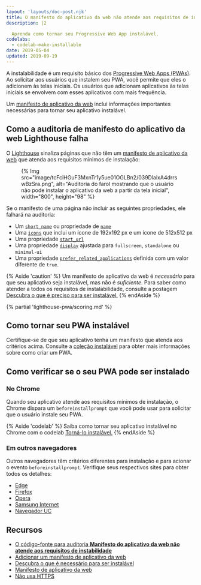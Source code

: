```yaml
---
layout: 'layouts/doc-post.njk'
title: O manifesto do aplicativo da web não atende aos requisitos de instalabilidade
description: |2

  Aprenda como tornar seu Progressive Web App instalável.
codelabs:
  - codelab-make-installable
date: 2019-05-04
updated: 2019-09-19
---
```


A instalabilidade é um requisito básico dos [Progressive Web Apps (PWAs)](https://web.dev/progressive-web-apps/). Ao solicitar aos usuários que instalem seu PWA, você permite que eles o adicionem às telas iniciais. Os usuários que adicionam aplicativos às telas iniciais se envolvem com esses aplicativos com mais frequência.

Um [manifesto de aplicativo da web](https://web.dev/add-manifest/) inclui informações importantes necessárias para tornar seu aplicativo instalável.

## Como a auditoria de manifesto do aplicativo da web Lighthouse falha

O [Lighthouse](https://developers.google.com/web/tools/lighthouse/) sinaliza páginas que não têm um [manifesto de aplicativo da web](https://web.dev/add-manifest/) que atenda aos requisitos mínimos de instalação:

<figure>{% Img src="image/tcFciHGuF3MxnTr1y5ue01OGLBn2/039DlaixA4drrswBzSra.png", alt="Auditoria do farol mostrando que o usuário não pode instalar o aplicativo da web a partir da tela inicial", width="800", height="98" %}</figure>

Se o manifesto de uma página não incluir as seguintes propriedades, ele falhará na auditoria:

- Um [`short_name`](https://developer.mozilla.org/docs/Web/Manifest/short_name) ou propriedade de [`name`](https://developer.mozilla.org/docs/Web/Manifest/name)
- Uma [`icons`](https://developer.mozilla.org/docs/Web/Manifest/icons) que inclui um ícone de 192x192 px e um ícone de 512x512 px
- Uma propriedade [`start_url`](https://developer.mozilla.org/docs/Web/Manifest/start_url)
- Uma propriedade [`display`](https://developer.mozilla.org/docs/Web/Manifest/display) ajustada para `fullscreen`, `standalone` ou `minimal-ui`
- Uma propriedade [`prefer_related_applications`](https://developers.google.com/web/fundamentals/app-install-banners/native) definida com um valor diferente de `true`.

{% Aside 'caution' %} Um manifesto de aplicativo da web é _necessário_ para que seu aplicativo seja instalável, mas não é _suficiente_. Para saber como atender a todos os requisitos de instalabilidade, consulte a postagem [Descubra o que é preciso para ser instalável.](https://web.dev/progressive-web-apps/) {% endAside %}

{% partial 'lighthouse-pwa/scoring.md' %}

## Como tornar seu PWA instalável

Certifique-se de que seu aplicativo tenha um manifesto que atenda aos critérios acima. Consulte a [coleção instalável](https://web.dev/progressive-web-apps/) para obter mais informações sobre como criar um PWA.

## Como verificar se o seu PWA pode ser instalado

### No Chrome

Quando seu aplicativo atende aos requisitos mínimos de instalação, o Chrome dispara um `beforeinstallprompt` que você pode usar para solicitar que o usuário instale seu PWA.

{% Aside 'codelab' %} Saiba como tornar seu aplicativo instalável no Chrome com o codelab [Torná-lo instalável.](https://web.dev/codelab-make-installable/) {% endAside %}

### Em outros navegadores

Outros navegadores têm critérios diferentes para instalação e para acionar o evento `beforeinstallprompt`. Verifique seus respectivos sites para obter todos os detalhes:

- [Edge](https://docs.microsoft.com/en-us/microsoft-edge/progressive-web-apps#requirements)
- [Firefox](https://developer.mozilla.org/docs/Web/Progressive_web_apps/Add_to_home_screen#How_do_you_make_an_app_A2HS-ready)
- [Opera](https://dev.opera.com/articles/installable-web-apps/)
- [Samsung Internet](https://hub.samsunginter.net/docs/ambient-badging/)
- [Navegador UC](https://plus.ucweb.com/docs/pwa/docs-en/zvrh56)

## Recursos

- [O código-fonte para auditoria **Manifesto do aplicativo da web não atende aos requisitos de instabilidade**](https://github.com/GoogleChrome/lighthouse/blob/master/lighthouse-core/audits/installable-manifest.js)
- [Adicionar um manifesto de aplicativo da web](https://web.dev/add-manifest/)
- [Descubra o que é necessário para ser instalável](https://web.dev/progressive-web-apps/)
- [Manifesto de aplicativo da web](https://developer.mozilla.org/docs/Web/Manifest)
- [Não usa HTTPS](/pt/docs/lighthouse/pwa/is-on-https/)

